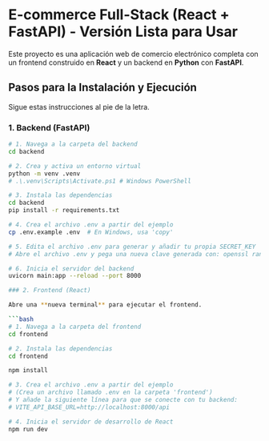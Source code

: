 # E-commerce Full-Stack (React + FastAPI) - Versión Lista para Usar

Este proyecto es una aplicación web de comercio electrónico completa con un frontend construido en **React** y un backend en **Python** con **FastAPI**.

## Pasos para la Instalación y Ejecución

Sigue estas instrucciones al pie de la letra.

### 1. Backend (FastAPI)

```bash
# 1. Navega a la carpeta del backend
cd backend

# 2. Crea y activa un entorno virtual
python -m venv .venv
# .\.venv\Scripts\Activate.ps1 # Windows PowerShell

# 3. Instala las dependencias
cd backend
pip install -r requirements.txt

# 4. Crea el archivo .env a partir del ejemplo
cp .env.example .env  # En Windows, usa 'copy'

# 5. Edita el archivo .env para generar y añadir tu propia SECRET_KEY
# Abre el archivo .env y pega una nueva clave generada con: openssl rand -hex 32

# 6. Inicia el servidor del backend
uvicorn main:app --reload --port 8000

### 2. Frontend (React)

Abre una **nueva terminal** para ejecutar el frontend.

```bash
# 1. Navega a la carpeta del frontend
cd frontend

# 2. Instala las dependencias
cd frontend

npm install

# 3. Crea el archivo .env a partir del ejemplo
# (Crea un archivo llamado .env en la carpeta 'frontend')
# Y añade la siguiente línea para que se conecte con tu backend:
# VITE_API_BASE_URL=http://localhost:8000/api

# 4. Inicia el servidor de desarrollo de React
npm run dev
